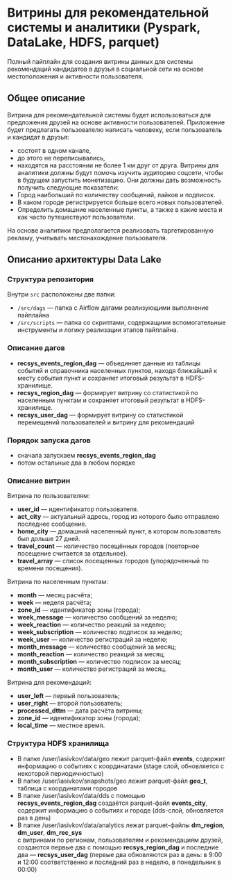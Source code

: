 # Витрины для рекомендательной системы и аналитики (Pyspark, DataLake, HDFS, parquet)

Полный пайплайн для создания витрины данных для системы рекомендаций кандидатов в друзья в социальной сети на основе местоположения и активности пользователя.

## Общее описание

Витрина для рекомендательной системы будет использоваться для предложения друзей на основе активности пользователей. Приложение будет предлагать пользователю написать человеку, если пользователь и кандидат в друзья:
 - состоят в одном канале,
 - до этого не переписывались,
 - находятся на расстоянии не более 1 км друг от друга.
Витрины для аналитики должны будут помочь изучить аудиторию соцсети, чтобы в будущем запустить монетизацию. Они должны дать возможность получить следующие показатели:
 - Город наибольший по количеству сообщений, лайков и подписок.
 - В каком городе регистрируется больше всего новых пользователей.
 - Определить домашние населенные пункты, а также в какие места и как часто путешествуют пользователи.

На основе аналитики предполагается реализовать таргетированную рекламу, учитывать местонахождение пользователя.


## Описание архитектуры Data Lake
### Структура репозитория
Внутри `src` расположены две папки:
- `/src/dags` — папка с Airflow дагами реализующими выполнение пайплайна 
- `/src/scripts` — папка со скриптами, содержащими вспомогательные инструменты и  логику реализации этапов пайплайна.

### Описание дагов
- **recsys_events_region_dag** — объединяет данные из таблицы событий и справочника населенных пунктов, находя ближайший к месту события пункт и сохраняет итоговый результат в HDFS-хранилище.
- **recsys_region_dag** — формирует витрину со статистикой по населенным пунктам и сохраняет итоговый результат в HDFS-хранилище.
- **recsys_user_dag** — формирует витрину со статистикой перемещений пользователей и витрину для рекомендаций

### Порядок запуска дагов
- сначала запускаем **recsys_events_region_dag**
- потом остальные два в любом порядке

### Описание витрин
Витрина по пользователям:
- **user_id** — идентификатор пользователя.
- **act_city** — актуальный адресь, город из которого было отправлено последнее сообщение.
- **home_city** — домашний населенный пункт, в котором пользователь был дольше 27 дней.
- **travel_count** — количество посещённых городов (повторное посещение считается за отдельное).
- **travel_array** — список посещенных городов (упорядоченный по времени посещения).

Витрина по населенным пунктам:
- **month** — месяц расчёта;
- **week** — неделя расчёта;
- **zone_id** — идентификатор зоны (города);
- **week_message** — количество сообщений за неделю;
- **week_reaction** — количество реакций за неделю;
- **week_subscription** — количество подписок за неделю;
- **week_user** — количество регистраций за неделю;
- **month_message** — количество сообщений за месяц;
- **month_reaction** — количество реакций за месяц;
- **month_subscription** — количество подписок за месяц;
- **month_user** — количество регистраций за месяц.

Витрина для рекомендаций:
- **user_left** — первый пользователь;
- **user_right** — второй пользователь;
- **processed_dttm** — дата расчёта витрины;
- **zone_id** — идентификатор зоны (города);
- **local_time** — местное время.

### Структура HDFS хранилища
- В папке /user/iasivkov/data/geo лежит parquet-файл **events**, содержит информацию о событиях с координатами
(stage слой, обновляется с некоторой периодичностью) 
- В папке /user/iasivkov/snapshots/geo лежит parquet-файл **geo_t**, таблица с координатами городов
- В папке /user/iasivkov/data/dds с помощью **recsys_events_region_dag** создаётся parquet-файл **events_city**, содержит информацию о событиях и городе
(dds-слой, обновляется раз в день)
- В папке /user/iasivkov/data/analytics лежат parquet-файлы **dm_region**, **dm_user**, **dm_rec_sys**  
с витринами по регионам, пользователям и рекомендациям друзей, создаются первые два с помощью **recsys_region_dag** и последние два — **recsys_user_dag**
(первые два обновляются раз в день: в 9:00 и 12:00 соответственно и последний раз в неделю, в понедельник в 00:00)
